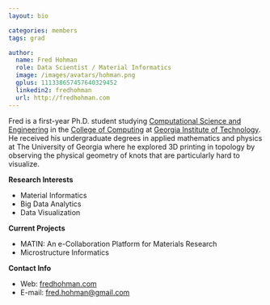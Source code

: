 ```yaml
---
layout: bio

categories: members
tags: grad

author:
  name: Fred Hohman
  role: Data Scientist / Material Informatics 
  image: /images/avatars/hohman.png
  gplus: 111338657457640329452 
  linkedin2: fredhohman
  url: http://fredhohman.com
---
```

Fred is a first-year Ph.D. student studying [Computational Science and Engineering](http://www.cse.gatech.edu) in the [College of Computing](http://www.cc.gatech.edu) at [Georgia Institute of Technology](http://www.gatech.edu). He received his undergraduate degrees in applied mathematics and physics at The University of Georgia where he explored 3D printing in topology by observing the physical geometry of knots that are particularly hard to visualize.

**Research Interests**  

* Material Informatics  
* Big Data Analytics  
* Data Visualization

**Current Projects**  

* MATIN: An e-Collaboration Platform for Materials Research  
* Microstructure Informatics

**Contact Info**  

* Web: [fredhohman.com](http://fredhohman.com)  
* E-mail: fred.hohman@gmail.com
